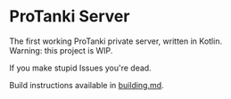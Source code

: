 # ProTanki Server

The first working ProTanki private server, written in Kotlin.  
Warning: this project is WIP.

If you make stupid Issues you're dead.

Build instructions available in [building.md](docs/building.md).
